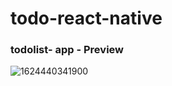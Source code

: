 # todo-react-native

### todolist- app - Preview

![1624440341900](https://user-images.githubusercontent.com/86313518/123077066-550ae800-d437-11eb-87c2-91b423f7ec2d.JPEG)
